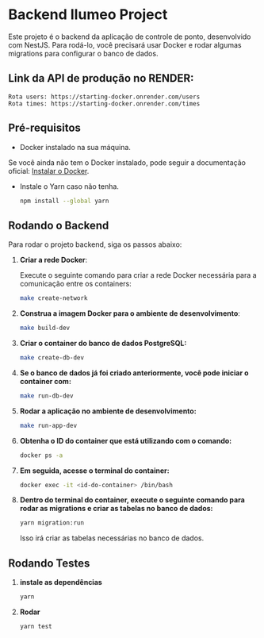# Backend Ilumeo Project

Este projeto é o backend da aplicação de controle de ponto, desenvolvido com NestJS. Para rodá-lo, você precisará usar Docker e rodar algumas migrations para configurar o banco de dados.

## Link da API de produção no RENDER:

    Rota users: https://starting-docker.onrender.com/users
    Rota times: https://starting-docker.onrender.com/times

## Pré-requisitos

- Docker instalado na sua máquina.

Se você ainda não tem o Docker instalado, pode seguir a documentação oficial: [Instalar o Docker](https://docs.docker.com/get-docker/).

- Instale o Yarn caso não tenha.
   
   ```bash
   npm install --global yarn
   ```


## Rodando o Backend

Para rodar o projeto backend, siga os passos abaixo:

1. **Criar a rede Docker**:

   Execute o seguinte comando para criar a rede Docker necessária para a comunicação entre os containers:

   ```bash
   make create-network
   ```

2. **Construa a imagem Docker para o ambiente de desenvolvimento**:
   ```bash
   make build-dev
   ```
3. **Criar o container do banco de dados PostgreSQL:**
   ```bash
   make create-db-dev
   ```
4. **Se o banco de dados já foi criado anteriormente, você pode iniciar o container com:**

   ```bash
   make run-db-dev
   ```

5. **Rodar a aplicação no ambiente de desenvolvimento:**

   ```bash
   make run-app-dev
   ```

6. **Obtenha o ID do container que está utilizando com o comando:**

   ```bash
   docker ps -a
   ```

7. **Em seguida, acesse o terminal do container:**

   ```bash
   docker exec -it <id-do-container> /bin/bash
   ```

8. **Dentro do terminal do container, execute o seguinte comando para rodar as migrations e criar as tabelas no banco de dados:**

   ```bash
   yarn migration:run
   ```

   Isso irá criar as tabelas necessárias no banco de dados.

## Rodando Testes

1. **instale as dependências**

   ```bash
   yarn
   ```

2. **Rodar**

   ```bash
   yarn test
   ```
